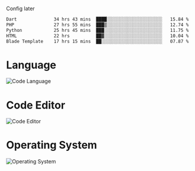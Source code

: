 <!-- ## Hi there 👋 -->
Config later

<!--
**rickrck/rickrck** is a ✨ _special_ ✨ repository because its `README.md` (this file) appears on your GitHub profile.

Here are some ideas to get you started:

- 🔭 I’m currently working on ...
- 🌱 I’m currently learning ...
- 👯 I’m looking to collaborate on ...
- 🤔 I’m looking for help with ...
- 💬 Ask me about ...
- 📫 How to reach me: ...
- 😄 Pronouns: ...
- ⚡ Fun fact: ...
-->

<!--START_SECTION:waka-->

```txt
Dart              34 hrs 43 mins  ████░░░░░░░░░░░░░░░░░░░░░   15.84 %
PHP               27 hrs 55 mins  ███▒░░░░░░░░░░░░░░░░░░░░░   12.74 %
Python            25 hrs 45 mins  ███░░░░░░░░░░░░░░░░░░░░░░   11.75 %
HTML              22 hrs          ██▓░░░░░░░░░░░░░░░░░░░░░░   10.04 %
Blade Template    17 hrs 15 mins  ██░░░░░░░░░░░░░░░░░░░░░░░   07.87 %
```

<!--END_SECTION:waka-->

# Language
![Code Language](https://wakatime.com/share/@Rie/857855bd-8826-4360-bd0b-30668e651616.svg)

# Code Editor
![Code Editor](https://wakatime.com/share/@Rie/630d1d98-3d54-4afd-a23d-fa79134fc528.svg)

# Operating System
![Operating System](https://wakatime.com/share/@Rie/a7b1eb7d-159b-4b03-8226-3a05ad998782.svg)
